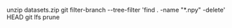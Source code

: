 

unzip datasets.zip
git filter-branch --tree-filter 'find . -name "*.npy" -delete' HEAD
git lfs prune

